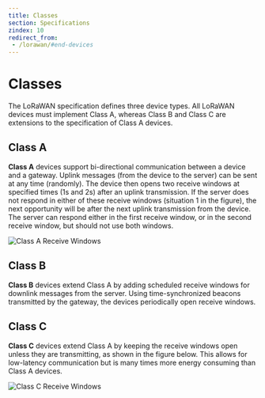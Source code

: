 ```yaml
---
title: Classes
section: Specifications
zindex: 10
redirect_from:
 - /lorawan/#end-devices
---
```


# Classes

The LoRaWAN specification defines three device types. All LoRaWAN devices must implement Class A, whereas Class B and Class C are extensions to the specification of Class A devices.

## Class A

**Class A** devices support bi-directional communication between a device and a gateway. Uplink messages (from the device to the server) can be sent at any time (randomly). The device then opens two receive windows at specified times (1s and 2s) after an uplink transmission. If the server does not respond in either of these receive windows (situation 1 in the figure), the next opportunity will be after the next uplink transmission from the device. The server can respond either in the first receive window, or in the second receive window, but should not use both windows.

![Class A Receive Windows](rx-window.png)


## Class B

**Class B** devices extend Class A by adding scheduled receive windows for downlink messages from the server. Using time-synchronized beacons transmitted by the gateway, the devices periodically open receive windows.

## Class C

**Class C** devices extend Class A by keeping the receive windows open unless they are transmitting, as shown in the figure below. This allows for low-latency communication but is many times more energy consuming than Class A devices.

![Class C Receive Windows](rx-class-c.png)